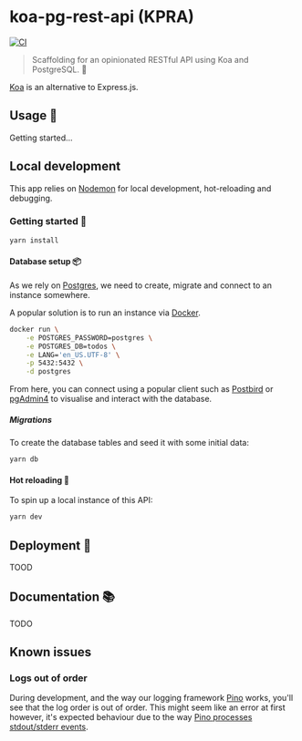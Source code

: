 # koa-pg-rest-api (KPRA)

[![CI](https://github.com/Adam-Zerella/koa-pg-rest-api/actions/workflows/CI.yml/badge.svg)](https://github.com/Adam-Zerella/koa-pg-rest-api/actions/workflows/CI.yml)

> Scaffolding for an opinionated RESTful API using Koa and PostgreSQL. 🦴

[Koa](https://koajs.com/) is an alternative to Express.js.

## Usage 📖

Getting started...

## Local development

This app relies on [Nodemon](https://nodemon.io/) for local development, hot-reloading and debugging.

### Getting started 🌱

```sh
yarn install
```

#### Database setup 📦

As we rely on [Postgres](https://www.postgresql.org/), we need to create, migrate and connect to an instance somewhere.

A popular solution is to run an instance via [Docker](https://www.docker.com/).

```sh
docker run \
    -e POSTGRES_PASSWORD=postgres \
    -e POSTGRES_DB=todos \
    -e LANG='en_US.UTF-8' \
    -p 5432:5432 \
    -d postgres
```

From here, you can connect using a popular client such as [Postbird](https://www.electronjs.org/apps/postbird) or [pgAdmin4](https://www.pgadmin.org/download/) to visualise and interact with the database.

##### Migrations

To create the database tables and seed it with some initial data:

```sh
yarn db
```

#### Hot reloading 🔫

To spin up a local instance of this API:

```sh
yarn dev
```

## Deployment 🚢

TOOD

## Documentation 📚

TODO

## Known issues

### Logs out of order

During development, and the way our logging framework [Pino](https://github.com/pinojs/pino) works, you'll
see that the log order is out of order. This might seem like an error at first however, it's expected
behaviour due to the way [Pino processes stdout/stderr events](https://github.com/pinojs/pino-pretty/issues/275).
